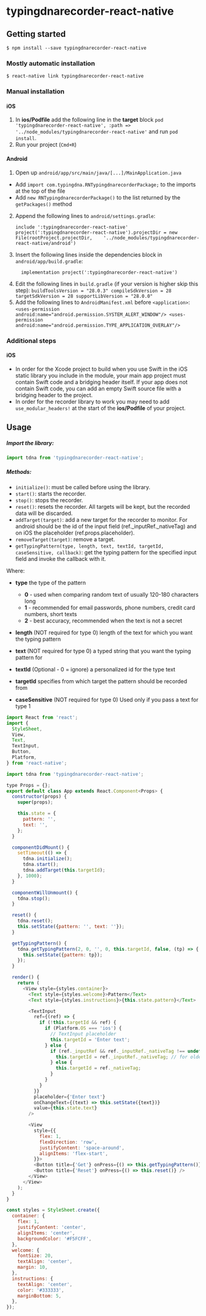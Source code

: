 
# typingdnarecorder-react-native

## Getting started

`$ npm install --save typingdnarecorder-react-native`

### Mostly automatic installation

`$ react-native link typingdnarecorder-react-native`

### Manual installation


#### iOS

1. In **ios/Podfile** add the following line in the **target** block `pod 'typingdnarecorder-react-native', :path => '../node_modules/typingdnarecorder-react-native'` and run `pod install`.
2. Run your project (`Cmd+R`)

#### Android

1. Open up `android/app/src/main/java/[...]/MainApplication.java`
  - Add `import com.typingdna.RNTypingdnarecorderPackage;` to the imports at the top of the file
  - Add `new RNTypingdnarecorderPackage()` to the list returned by the `getPackages()` method
2. Append the following lines to `android/settings.gradle`:
  	```
  	include ':typingdnarecorder-react-native'
  	project(':typingdnarecorder-react-native').projectDir = new File(rootProject.projectDir, 	'../node_modules/typingdnarecorder-react-native/android')
  	```
3. Insert the following lines inside the dependencies block in `android/app/build.gradle`:
  	```
      implementation project(':typingdnarecorder-react-native')
  	```
4. Edit the following lines in `build.gradle` (if your version is higher skip this step):
		```
			buildToolsVersion = "28.0.3"
			compileSdkVersion = 28
			targetSdkVersion = 28
			supportLibVersion = "28.0.0"
		```
5. Add the following lines to `AndroidManifest.xml` before `<application>`:
		```
			<uses-permission android:name="android.permission.SYSTEM_ALERT_WINDOW"/>
    	<uses-permission android:name="android.permission.TYPE_APPLICATION_OVERLAY"/>
		```

### Additional steps


#### iOS

* In order for the Xcode project to build when you use Swift in the iOS static library you include in the module, your main app project must contain Swift code and a bridging header itself. If your app does not contain Swift code, you can add an empty Swift source file with a bridging header to the project.
* In order for the recorder library to work you may need to add `use_modular_headers!` at the start of the **ios/Podfile** of your project.

## Usage

##### Import the library:
```javascript
import tdna from 'typingdnarecorder-react-native';
```

##### Methods:
- ```initialize()```: must be called before using the library.
- ```start()```: starts the recorder.
- ```stop()```: stops the recorder.
- ```reset()```: resets the recorder. All targets will be kept, but the recorded data will be discarded.
- ```addTarget(target)```: add a new target for the recorder to monitor. For android should be the id of the input field (ref._inputRef._nativeTag) and on iOS the placeholder (ref.props.placeholder).
- ```removeTarget(target)```: remove a target.
- ```getTypingPattern(type, length, text, textId, targetId, caseSensitive, callback)```: get the typing pattern for the specified input field and invoke the callback with it.

Where:

* **type** the type of the pattern
	* **0** - used when comparing random text of usually 120-180 characters long
	* **1** - recommended for email passwords, phone numbers, credit card numbers, short texts
	* **2** - best accuracy, recommended when the text is not a secret

* **length** (NOT required for type 0) length of the text for which you want the typing pattern

* **text** (NOT required for type 0) a typed string that you want the typing pattern for

* **textId** (Optional - 0 = ignore) a personalized id for the type text

* **targetId** specifies from which target the pattern should be recorded from

* **caseSensitive** (NOT required for type 0) Used only if you pass a text for type 1
  
  
```javascript
import React from 'react';
import {
  StyleSheet,
  View,
  Text,
  TextInput,
  Button,
  Platform,
} from 'react-native';

import tdna from 'typingdnarecorder-react-native';

type Props = {};
export default class App extends React.Component<Props> {
  constructor(props) {
    super(props);

    this.state = {
      pattern: '',
      text: '',
    };
  }

  componentDidMount() {
    setTimeout(() => {
      tdna.initialize();
      tdna.start();
      tdna.addTarget(this.targetId);
    }, 1000);
  }

  componentWillUnmount() {
    tdna.stop();
  }

  reset() {
    tdna.reset();
    this.setState({pattern: '', text: ''});
  }

  getTypingPattern() {
    tdna.getTypingPattern(2, 0, '', 0, this.targetId, false, (tp) => {
      this.setState({pattern: tp});
    });
  }

  render() {
    return (
      <View style={styles.container}>
        <Text style={styles.welcome}>Pattern</Text>
        <Text style={styles.instructions}>{this.state.pattern}</Text>

        <TextInput
          ref={(ref) => {
            if (!this.targetId && ref) {
              if (Platform.OS === 'ios') {
                // TextInput placeholder
                this.targetId = 'Enter text';
              } else {
                if (ref._inputRef && ref._inputRef._nativeTag !== undefined && ref._inputRef._nativeTag !== null) {
                  this.targetId = ref._inputRef._nativeTag; // for older React Native versions
                } else {
                  this.targetId = ref._nativeTag;
                }
              }
            }
          }}
          placeholder={'Enter text'}
          onChangeText={(text) => this.setState({text})}
          value={this.state.text}
        />

        <View
          style={{
            flex: 1,
            flexDirection: 'row',
            justifyContent: 'space-around',
            alignItems: 'flex-start',
          }}>
          <Button title={'Get'} onPress={() => this.getTypingPattern()} />
          <Button title={'Reset'} onPress={() => this.reset()} />
        </View>
      </View>
    );
  }
}

const styles = StyleSheet.create({
  container: {
    flex: 1,
    justifyContent: 'center',
    alignItems: 'center',
    backgroundColor: '#F5FCFF',
  },
  welcome: {
    fontSize: 20,
    textAlign: 'center',
    margin: 10,
  },
  instructions: {
    textAlign: 'center',
    color: '#333333',
    marginBottom: 5,
  },
});
```
  